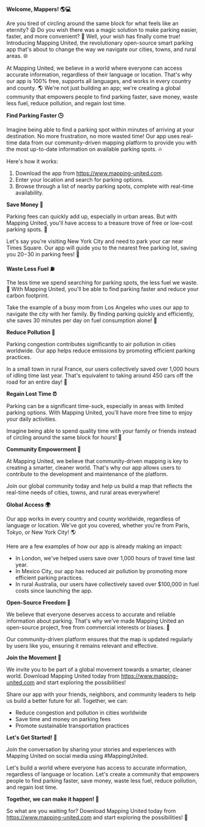 **Welcome, Mappers! 🌎💻**

Are you tired of circling around the same block for what feels like an eternity? 😩 Do you wish there was a magic solution to make parking easier, faster, and more convenient? 🚀 Well, your wish has finally come true! Introducing Mapping United, the revolutionary open-source smart parking app that's about to change the way we navigate our cities, towns, and rural areas. 🌐

At Mapping United, we believe in a world where everyone can access accurate information, regardless of their language or location. That's why our app is 100% free, supports all languages, and works in every country and county. 🌎 We're not just building an app; we're creating a global community that empowers people to find parking faster, save money, waste less fuel, reduce pollution, and regain lost time.

**Find Parking Faster 🕒**

Imagine being able to find a parking spot within minutes of arriving at your destination. No more frustration, no more wasted time! Our app uses real-time data from our community-driven mapping platform to provide you with the most up-to-date information on available parking spots. 🔥

Here's how it works:

1. Download the app from https://www.mapping-united.com.
2. Enter your location and search for parking options.
3. Browse through a list of nearby parking spots, complete with real-time availability.

**Save Money 💸**

Parking fees can quickly add up, especially in urban areas. But with Mapping United, you'll have access to a treasure trove of free or low-cost parking spots. 🏹

Let's say you're visiting New York City and need to park your car near Times Square. Our app will guide you to the nearest free parking lot, saving you $20-$30 in parking fees! 💸

**Waste Less Fuel ⛽️**

The less time we spend searching for parking spots, the less fuel we waste. 🌱 With Mapping United, you'll be able to find parking faster and reduce your carbon footprint.

Take the example of a busy mom from Los Angeles who uses our app to navigate the city with her family. By finding parking quickly and efficiently, she saves 30 minutes per day on fuel consumption alone! 🚗

**Reduce Pollution 🌿**

Parking congestion contributes significantly to air pollution in cities worldwide. Our app helps reduce emissions by promoting efficient parking practices.

In a small town in rural France, our users collectively saved over 1,000 hours of idling time last year. That's equivalent to taking around 450 cars off the road for an entire day! 🚫

**Regain Lost Time ⏰**

Parking can be a significant time-suck, especially in areas with limited parking options. With Mapping United, you'll have more free time to enjoy your daily activities.

Imagine being able to spend quality time with your family or friends instead of circling around the same block for hours! 🌈

**Community Empowerment 💖**

At Mapping United, we believe that community-driven mapping is key to creating a smarter, cleaner world. That's why our app allows users to contribute to the development and maintenance of the platform.

Join our global community today and help us build a map that reflects the real-time needs of cities, towns, and rural areas everywhere!

**Global Access 🌍**

Our app works in every country and county worldwide, regardless of language or location. We've got you covered, whether you're from Paris, Tokyo, or New York City! 🌎

Here are a few examples of how our app is already making an impact:

* In London, we've helped users save over 1,000 hours of travel time last year.
* In Mexico City, our app has reduced air pollution by promoting more efficient parking practices.
* In rural Australia, our users have collectively saved over $100,000 in fuel costs since launching the app.

**Open-Source Freedom 🌟**

We believe that everyone deserves access to accurate and reliable information about parking. That's why we've made Mapping United an open-source project, free from commercial interests or biases. 💸

Our community-driven platform ensures that the map is updated regularly by users like you, ensuring it remains relevant and effective.

**Join the Movement 🌟**

We invite you to be part of a global movement towards a smarter, cleaner world. Download Mapping United today from https://www.mapping-united.com and start exploring the possibilities!

Share our app with your friends, neighbors, and community leaders to help us build a better future for all. Together, we can:

* Reduce congestion and pollution in cities worldwide
* Save time and money on parking fees
* Promote sustainable transportation practices

**Let's Get Started! 🚀**

Join the conversation by sharing your stories and experiences with Mapping United on social media using #MappingUnited.

Let's build a world where everyone has access to accurate information, regardless of language or location. Let's create a community that empowers people to find parking faster, save money, waste less fuel, reduce pollution, and regain lost time.

**Together, we can make it happen! 🌟**

So what are you waiting for? Download Mapping United today from https://www.mapping-united.com and start exploring the possibilities! 🚀